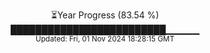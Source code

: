 <p align="center">
⏳Year Progress (83.54 %) <br>
█████████████████████████▁▁▁▁▁ <br>
<sub>Updated: Fri, 01 Nov 2024 18:28:15 GMT</sub>
</p>


